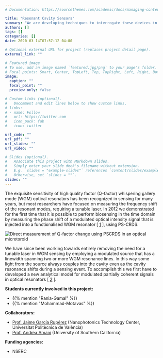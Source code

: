 ```yaml
---
# Documentation: https://sourcethemes.com/academic/docs/managing-content/

title: "Resonant Cavity Sensors"
summary: "We are developing techniques to interrogate these devices in the time domain, opening the way to portable biosensors"
authors: []
tags: []
categories: []
date: 2020-03-14T07:57:12-04:00

# Optional external URL for project (replaces project detail page).
external_link: ""

# Featured image
# To use, add an image named `featured.jpg/png` to your page's folder.
# Focal points: Smart, Center, TopLeft, Top, TopRight, Left, Right, BottomLeft, Bottom, BottomRight.
image:
  caption: ""
  focal_point: ""
  preview_only: false

# Custom links (optional).
#   Uncomment and edit lines below to show custom links.
# links:
# - name: Follow
#   url: https://twitter.com
#   icon_pack: fab
#   icon: twitter

url_code: ""
url_pdf: ""
url_slides: ""
url_video: ""

# Slides (optional).
#   Associate this project with Markdown slides.
#   Simply enter your slide deck's filename without extension.
#   E.g. `slides = "example-slides"` references `content/slides/example-slides.md`.
#   Otherwise, set `slides = ""`.
slides: ""
---
```

The exquisite sensitivity of high quality factor (Q-factor) whispering gallery mode (WGM) optical resonators has been recognized in sensing for many years, but most researchers have focused on measuring the frequency shift of the resonant modes, requiring a tunable laser. In 2012 we demonstrated for the first time that it is possible to perform biosensing in the time domain by measuring the phase shift of a modulated optical intensity signal that is injected into a functionalised WGM resonator \[ [1](/publication/rn-1236) \], using PS-CRDS. 

![Direct measurement of Q-factor change using PSCRDS in an optical microtoroid](qchangePSCRDS)


We have since been working towards entirely removing the need for a tunable laser in WGM sensing by employing a modulated source that has a linewidth spanning two or more WGM resonance lines. In this way some light from the source always couples into the cavity even as the cavity resonance shifts during a sensing event. To accomplish this we first have to developed a new analytical model for modulated partially coherent signals in optical resonators \[ [2](/publication/rn-1378) \].  

**Students currently involved in this project:**
 - {{% mention "Rania-Gamal" %}}
 - {{% mention "Mohammad-Motavas" %}}

 **Collaborators:**  
 - [Prof. Jaime García Rupérez](https://ntc.webs.upv.es/jaime-garcia-ruperez/) (Nanophotonics Technology Center, Universitat Politècnica de València)
 - [Prof. Andrea Amani](https://armani.usc.edu/) (University of Southern California)

 **Funding agencies:**
- NSERC
